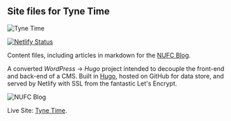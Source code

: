 ## Site files for Tyne Time

![Tyne Time](https://www.tynetime.com/tyne-time-nufc-blog.jpg)

[![Netlify Status](https://api.netlify.com/api/v1/badges/c88f92a2-8bfa-4b95-9b9a-9ae242502628/deploy-status)](https://app.netlify.com/sites/tynetimecom/deploys)

Content files, including articles in markdown for the [NUFC Blog](https://www.tynetime.com).

A converted _WordPress_ -> _Hugo_ project intended to decouple the front-end and back-end of a CMS.
Built in [Hugo](https://gohugo.io), hosted on GitHub for data store, and served by Netlify with SSL from the fantastic Let's Encrypt.

![NUFC Blog](https://www.tynetime.com/tyne-time-overview.png)

Live Site: [Tyne Time](https://www.tynetime.com).
